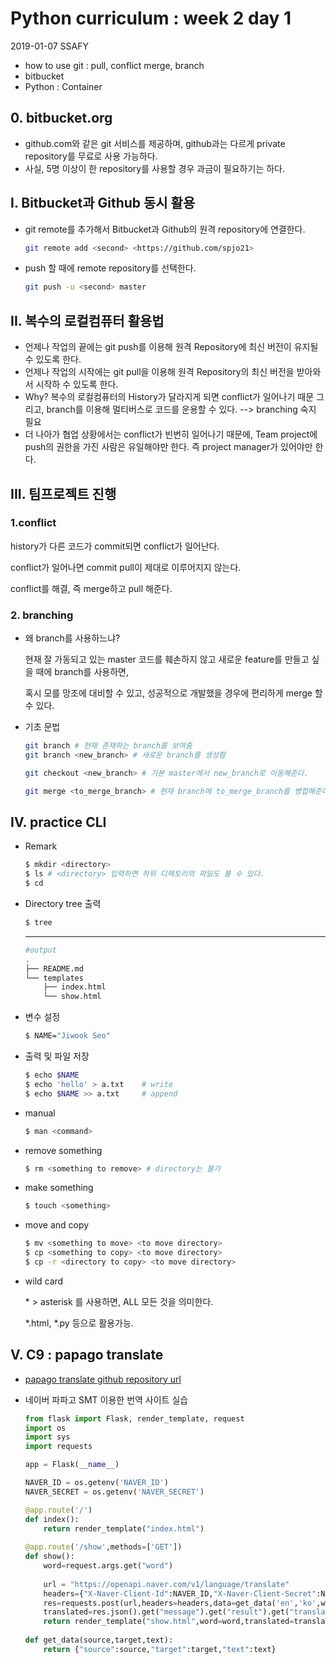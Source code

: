 # Python curriculum : week 2 day 1

2019-01-07 SSAFY

* how to use git : pull, conflict merge, branch
* bitbucket
* Python : Container



## 0. bitbucket.org

* github.com와 같은 git 서비스를 제공하며, github과는 다르게 private repository를 무료로 사용 가능하다.
* 사실, 5명 이상이 한 repository를 사용할 경우 과금이 필요하기는 하다.



## I. Bitbucket과 Github 동시 활용

* git remote를 추가해서 Bitbucket과 Github의 원격 repository에 연결한다.

  ```bash
  git remote add <second> <https://github.com/spjo21>
  ```

* push 할 때에 remote repository를 선택한다.

  ```bash
  git push -u <second> master
  ```



## II. 복수의 로컬컴퓨터 활용법

* 언제나 작업의 끝에는 git push를 이용해 원격 Repository에 최신 버전이 유지될 수 있도록 한다.
* 언제나 작업의 시작에는 git pull을 이용해 원격 Repository의 최신 버전을 받아와서 시작하 수 있도록 한다.
* Why? 복수의 로컬컴퓨터의 History가 달라지게 되면 conflict가 일어나기 때문
  그리고, branch를 이용해 멀티버스로 코드를 운용할 수 있다. --> branching 숙지 필요
* 더 나아가 협업 상황에서는 conflict가 빈번히 일어나기 때문에, Team project에 push의 권한을 가진 사람은 유일해야만 한다. 즉 project manager가 있어야만 한다.



## III. 팀프로젝트 진행

### 1.conflict

history가 다른 코드가 commit되면 conflict가 일어난다.

conflict가 일어나면 commit pull이 제대로 이루어지지 않는다.

conflict를 해결, 즉 merge하고 pull 해준다.



### 2. branching

* 왜 branch를 사용하느냐?

  현재 잘 가동되고 있는 master 코드를 훼손하지 않고 새로운 feature를 만들고 싶을 때에 branch를 사용하면,

  혹시 모를 망조에 대비할 수 있고, 성공적으로 개발했을 경우에 편리하게 merge 할 수 있다.

* 기초 문법

  ```bash
  git branch # 현재 존재하는 branch를 보여줌
  git branch <new_branch> # 새로운 branch를 생성함
  ```

  ```bash
  git checkout <new_branch> # 기본 master에서 new_branch로 이동해준다.
  ```

  ```bash
  git merge <to_merge_branch> # 현재 branch에 to_merge_branch를 병합해준다.
  ```



## IV. practice CLI

* Remark

  ```bash
  $ mkdir <directory>
  $ ls # <directory> 입력하면 하위 디렉토리의 파일도 볼 수 있다.
  $ cd
  ```

* Directory tree 출력

  ```bash
  $ tree
  ```

  ---

  ```bash
  #output
  .
  ├── README.md
  └── templates
      ├── index.html
      └── show.html
  ```

* 변수 설정 

  ```bash
  $ NAME="Jiwook Seo"
  ```

- 출력 및 파일 저장

  ```bash
  $ echo $NAME
  $ echo 'hello' > a.txt	# write
  $ echo $NAME >> a.txt 	# append
  ```

- manual

  ```bash
  $ man <command>
  ```

- remove something

  ```bash
  $ rm <something to remove> # directory는 불가
  ```

- make something

  ```bash
  $ touch <something>
  ```

- move and copy

  ```bash
  $ mv <something to move> <to move directory>
  $ cp <something to copy> <to move directory>
  $ cp -r <directory to copy> <to move directory>
  ```

- wild card

  \* > asterisk 를 사용하면, ALL 모든 것을 의미한다.

  *.html, *.py 등으로 활용가능.


## V. C9 : papago translate

* [papago translate github repository url](https://github.com/spjo21/papago-translate)

* 네이버 파파고 SMT 이용한 번역 사이트 실습

  ```python
  from flask import Flask, render_template, request
  import os
  import sys
  import requests
  
  app = Flask(__name__)
  
  NAVER_ID = os.getenv('NAVER_ID')
  NAVER_SECRET = os.getenv('NAVER_SECRET')
  
  @app.route('/')
  def index():
      return render_template("index.html")
      
  @app.route('/show',methods=['GET'])
  def show():
      word=request.args.get("word")
      
      url = "https://openapi.naver.com/v1/language/translate"
      headers={"X-Naver-Client-Id":NAVER_ID,"X-Naver-Client-Secret":NAVER_SECRET}
      res=requests.post(url,headers=headers,data=get_data('en','ko',word))
      translated=res.json().get("message").get("result").get("translatedText")
      return render_template("show.html",word=word,translated=translated)
      
  def get_data(source,target,text):
      return {"source":source,"target":target,"text":text}
  ```